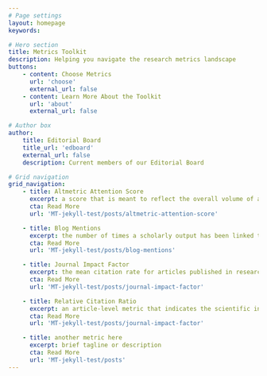 ```yaml
---
# Page settings
layout: homepage
keywords:

# Hero section
title: Metrics Toolkit
description: Helping you navigate the research metrics landscape
buttons:
    - content: Choose Metrics
      url: 'choose'
      external_url: false
    - content: Learn More About the Toolkit
      url: 'about'
      external_url: false

# Author box
author:
    title: Editorial Board
    title_url: 'edboard'
    external_url: false
    description: Current members of our Editorial Board

# Grid navigation
grid_navigation:
    - title: Altmetric Attention Score
      excerpt: a score that is meant to reflect the overall volume of attention that research has received online
      cta: Read More
      url: 'MT-jekyll-test/posts/altmetric-attention-score'

    - title: Blog Mentions
      excerpt: the number of times a scholarly output has been linked to from a blog
      cta: Read More
      url: 'MT-jekyll-test/posts/blog-mentions'

    - title: Journal Impact Factor
      excerpt: the mean citation rate for articles published in research journals
      cta: Read More
      url: 'MT-jekyll-test/posts/journal-impact-factor'

    - title: Relative Citation Ratio
      excerpt: an article-level metric that indicates the scientific influence of an article relative to other NIH-funded articles
      cta: Read More
      url: 'MT-jekyll-test/posts/journal-impact-factor'

    - title: another metric here
      excerpt: brief tagline or description
      cta: Read More
      url: 'MT-jekyll-test/posts'	  
---
```

